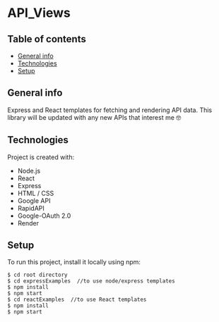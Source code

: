 # API_Views

## Table of contents
* [General info](#general-info)
* [Technologies](#technologies)
* [Setup](#setup)

## General info
Express and React templates for fetching and rendering API data. This library will be updated with any new APIs that interest me 🤓
	
## Technologies
Project is created with:
* Node.js
* React
* Express
* HTML / CSS 
* Google API
* RapidAPI
* Google-OAuth 2.0
* Render
	
## Setup
To run this project, install it locally using npm:

```
$ cd root directory
$ cd expressExamples  //to use node/express templates
$ npm install
$ npm start
$ cd reactExamples  //to use React templates
$ npm install
$ npm start

```